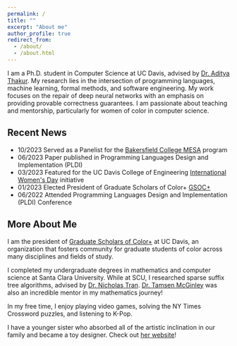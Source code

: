 ```yaml
---
permalink: /
title: ""
excerpt: "About me"
author_profile: true
redirect_from: 
  - /about/
  - /about.html
---
```


I am a Ph.D. student in Computer Science at UC Davis, advised by [Dr. Aditya Thakur](https://thakur.cs.ucdavis.edu/). My research lies in the intersection of programming languages, machine learning, formal methods, and software engineering. My work focuses on the repair of deep neural networks with an emphasis on providing provable correctness guarantees. I am passionate about teaching and mentorship, particularly for women of color in computer science. 

Recent News
------
* 10/2023 Served as a Panelist for the [Bakersfield College MESA](https://www.bakersfieldcollege.edu/campus-life/student-communities/mesa/index.html) program
* 06/2023 Paper published in Programming Languages Design and Implementation (PLDI)
* 03/2023 Featured for the UC Davis College of Engineering [International Women's Day](https://engineering.ucdavis.edu/news/graduate-student-spotlight-stephanie-nawas?fbclid=IwAR1QcAMKUJAwrAL9zH_bcJ7V2Im26JIYksZleNTMQ4pcs0Cf2PtKZkYvnK8) initiative
* 01/2023 Elected President of Graduate Scholars of Color+ [GSOC+](https://sites.google.com/ucdavis.edu/gsoc/home)
* 06/2022 Attended Programming Languages Design and Implementation (PLDI) Conference

More About Me
------
I am the president of [Graduate Scholars of Color+](https://sites.google.com/ucdavis.edu/gsoc/) at UC Davis, an organization that fosters community for graduate students of color across many disciplines and fields of study.

I completed my undergraduate degrees in mathematics and computer science at Santa Clara University. While at SCU, I researched sparse suffix tree algorithms, advised by [Dr. Nicholas Tran](https://algoplexity.com/~ntran/). [Dr. Tamsen McGinley](https://sites.google.com/view/tamsenwhiteheadmcginley/home) was also an incredible mentor in my mathematics journey!

In my free time, I enjoy playing video games, solving the NY Times Crossword puzzles, and listening to K-Pop.

I have a younger sister who absorbed all of the artistic inclination in our family and became a toy designer. Check out [her website](https://melissanawas.art/)!
